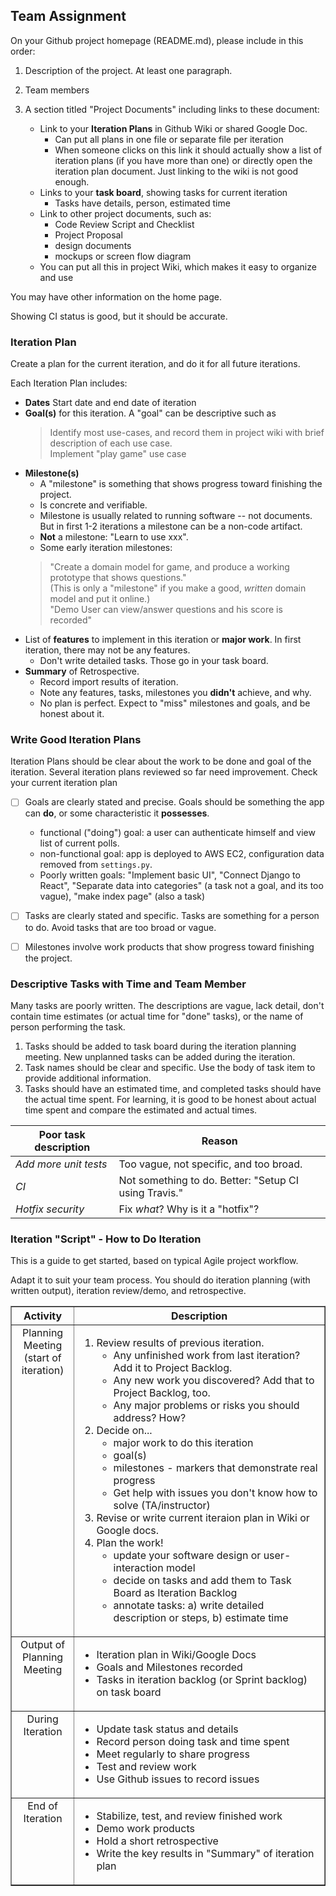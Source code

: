 ## Team Assignment

On your Github project homepage (README.md), please include in this order:

1. Description of the project.  At least one paragraph.

2. Team members

3. A section titled "Project Documents" including links to these document:
   * Link to your **Iteration Plans** in Github Wiki or shared Google Doc.
       - Can put all plans in one file or separate file per iteration
       - When someone clicks on this link it should actually show a list of iteration plans (if you have more than one) or directly open the iteration plan document.  Just linking to the wiki is not good enough.
   * Links to your **task board**, showing tasks for current iteration
       - Tasks have details, person, estimated time
   * Link to other project documents, such as:
       - Code Review Script and Checklist
       - Project Proposal
       - design documents
       - mockups or screen flow diagram
    * You can put all this in project Wiki, which makes it easy to organize and use


You may have other information on the home page. 

Showing CI status is good, but it should be accurate.

### Iteration Plan

Create a plan for the current iteration, and do it for all future iterations.

Each Iteration Plan includes:

* **Dates** Start date and end date of iteration
* **Goal(s)** for this iteration.  A "goal" can be descriptive such as
  > Identify most use-cases, and record them in project wiki with brief description of each use case.    
  > Implement "play game" use case 
* **Milestone(s)** 
    * A "milestone" is something that shows progress toward finishing the project.
    * Is concrete and verifiable.
    * Milestone is usually related to running software -- not documents.  But in first 1-2 iterations a milestone can be a non-code artifact.
    * **Not** a milestone: "Learn to use xxx".
    * Some early iteration milestones:
    > "Create a domain model for game, and produce a working prototype that shows questions."       
    > (This is only a "milestone" if you make a good, *written* domain model and put it online.)  
    > "Demo User can view/answer questions and his score is recorded"
* List of **features** to implement in this iteration or **major work**. In first iteration, there may not be any features.
    * Don't write detailed tasks. Those go in your task board.
* **Summary** of Retrospective.
    * Record import results of iteration.
    * Note any features, tasks, milestones you **didn't** achieve, and why.
    * No plan is perfect. Expect to "miss" milestones and goals, and be honest about it.

### Write Good Iteration Plans

Iteration Plans should be clear about the work to be done and goal of the iteration.
Several iteration plans reviewed so far need improvement.  Check your current iteration plan

* [ ] Goals are clearly stated and precise.  Goals should be something the app can **do**, or some characteristic it **possesses**.
    * functional ("doing") goal:  a user can authenticate himself and view list of current polls.
    * non-functional goal: app is deployed to AWS EC2, configuration data removed from `settings.py`.
    * Poorly written goals: "Implement basic UI", "Connect Django to React", "Separate data into categories" (a task not a goal, and its too vague), "make index page" (also a task)
* [ ] Tasks are clearly stated and specific.  Tasks are something for a person to do.  Avoid tasks that are too broad or vague.
* [ ] Milestones involve work products that show progress toward finishing the project.


### Descriptive Tasks with Time and Team Member

Many tasks are poorly written. The descriptions are vague, lack detail, don't contain time estimates (or actual time for "done" tasks), or the name of person performing the task.

1. Tasks should be added to task board during the iteration planning meeting. New unplanned tasks can be added during the iteration.
2. Task names should be clear and specific.  Use the body of task item to provide additional information.
3. Tasks should have an estimated time, and completed tasks should have the actual time spent.  For learning, it is good to be honest about actual time spent and compare the estimated and actual times.

| Poor task description   |  Reason |
|-------------------------|---------|
| *Add more unit tests*   | Too vague, not specific, and too broad. |
| *CI*                    | Not something to do. Better: "Setup CI using Travis." |
| *Hotfix security*       | Fix *what*?  Why is it a "hotfix"? |

### Iteration "Script" - How to Do Iteration

This is a guide to get started, based on typical Agile project workflow.

Adapt it to suit your team process. You should do iteration planning (with written output), iteration review/demo, and retrospective.

<table border="1">
<tr valign="top">
  <th>Activity</th>
  <th width="80%"> Description </th>
</tr>
<!-- Introduction -->
<tr valign="top">
<td align="center" markdown="span">
Planning Meeting    
(start of iteration)
</td>
<td align="left" markdown="span">

1. Review results of previous iteration.     
    - Any unfinished work from last iteration?  Add it to Project Backlog.    
    - Any new work you discovered? Add that to Project Backlog, too.    
    - Any major problems or risks you should address?  How?    
2. Decide on...    
    - major work to do this iteration    
    - goal(s)    
    - milestones - markers that demonstrate real progress    
    - Get help with issues you don't know how to solve (TA/instructor)    
3. Revise or write current iteraion plan in Wiki or Google docs.    
4. Plan the work!    
    - update your software design or user-interaction model    
    - decide on tasks and add them to Task Board as Iteration Backlog    
    - annotate tasks: a) write detailed description or steps, b) estimate time    
</td>
</tr>
<tr valign="top">
<td align="center" markdown="span">
Output of 
Planning Meeting    
</td>
<td align="left" markdown="span">

- Iteration plan in Wiki/Google Docs    
- Goals and Milestones recorded    
- Tasks in iteration backlog (or Sprint backlog) on task board    

</td>
</tr>
<tr valign="top">
<td align="center" markdown="span">
During Iteration
</td>
<td align="left" markdown="span">

- Update task status and details     
- Record person doing task and time spent    
- Meet regularly to share progress    
- Test and review work    
- Use Github issues to record issues    

</td>
</tr>
<tr valign="top">
<td align="center" markdown="span">
End of Iteration
</td>
<td align="left" markdown="span">

- Stabilize, test, and review finished work    
- Demo work products    
- Hold a short retrospective    
- Write the key results in "Summary" of iteration plan    

</td>
</tr>
</table>
